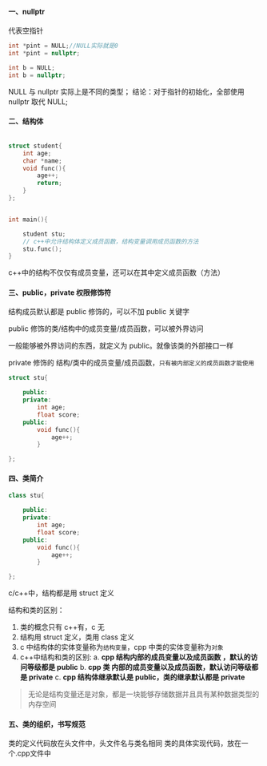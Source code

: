 #### 一、nullptr

代表空指针

```cpp
int *pint = NULL;//NULL实际就是0
int *pint = nullptr;

int b = NULL;
int b = nullptr;
```

NULL 与 nullptr 实际上是不同的类型；
结论：对于指针的初始化，全部使用 nullptr 取代 NULL;

#### 二、结构体

```cpp

struct student{
    int age;
    char *name;
    void func(){
        age++;
        return;
    }
};


int main(){

    student stu;
    // c++中允许结构体定义成员函数，结构变量调用成员函数的方法
    stu.func();
}
```

c++中的结构不仅仅有成员变量，还可以在其中定义成员函数（方法）

#### 三、public，private 权限修饰符

结构成员默认都是 public 修饰的，可以不加 public 关键字

public 修饰的类/结构中的成员变量/成员函数，可以被外界访问

一般能够被外界访问的东西，就定义为 public。就像该类的外部接口一样

private 修饰的 结构/类中的成员变量/成员函数，`只有被内部定义的成员函数才能使用`

```c++
struct stu{

    public:
    private:
        int age;
        float score;
    public:
        void func(){
            age++;
        }

};
```

#### 四、类简介

```c++
class stu{

    public:
    private:
        int age;
        float score;
    public:
        void func(){
            age++;
        }

};
```

c/c++中，结构都是用 struct 定义

结构和类的区别：

1. 类的概念只有 c++有，c 无
2. 结构用 struct 定义，类用 class 定义
3. c 中结构体的实体变量称为`结构变量`，cpp 中类的实体变量称为`对象`
4. c++中结构和类的区别:
   a. **cpp 结构内部的成员变量以及成员函数 ，默认的访问等级都是 public**
   b. **cpp 类 内部的成员变量以及成员函数，默认访问等级都是 private**
   c. **cpp 结构体继承默认是 public，类的继承默认都是 private**

> 无论是结构变量还是对象，都是一块能够存储数据并且具有某种数据类型的内存空间

#### 五、类的组织，书写规范

类的定义代码放在头文件中，头文件名与类名相同
类的具体实现代码，放在一个.cpp文件中
